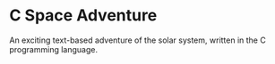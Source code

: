# C Space Adventure

An exciting text-based adventure of the solar system, written in the C programming language.
